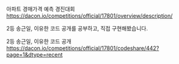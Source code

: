 
아파트 경매가격 예측 경진대회
https://dacon.io/competitions/official/17801/overview/description/

2등 송근일, 이유한 코드 공개를 공부하고, 직접 구현해봤습니다.

2등 송근일, 이유한 코드 공개
https://dacon.io/competitions/official/17801/codeshare/442?page=1&dtype=recent
